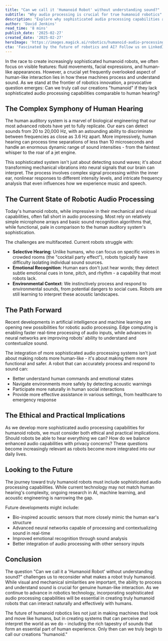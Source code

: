 ```yaml
---
title: "Can we call it 'Humanoid Robot' without understanding sound?"
subtitle: "Why audio processing is crucial for true humanoid robotics"
description: "Explore why sophisticated audio processing capabilities are essential for truly human-like interactions in humanoid robots. Delve into the current state of robotic audio processing, its challenges, and the future of integrating advanced auditory systems in robotics."
author: 'David Jenkins'
read_time: '8 mins'
publish_date: '2025-02-27'
created_date: '2025-02-27'
heroImage: 'https://images.magick.ai/robotics/humanoid-audio-processing.jpg'
cta: 'Fascinated by the future of robotics and AI? Follow us on LinkedIn for daily insights into cutting-edge developments in robot sensory processing and artificial intelligence!'
---
```


In the race to create increasingly sophisticated humanoid robots, we often focus on visible features: fluid movements, facial expressions, and human-like appearances. However, a crucial yet frequently overlooked aspect of human-like interaction lies in how these machines process and understand sound. As we stand at the frontier of robotics innovation, a provocative question emerges: Can we truly call our creations "humanoid" if they lack sophisticated audio processing capabilities comparable to human hearing?

## The Complex Symphony of Human Hearing

The human auditory system is a marvel of biological engineering that our most advanced robots have yet to fully replicate. Our ears can detect sounds from 20 to 20,000 Hz, with an astounding ability to discriminate between frequencies as close as 3.6 Hz apart. More impressively, human hearing can process time separations of less than 10 microseconds and handle an enormous dynamic range of sound intensities - from the faintest whisper to the roar of a jet engine.

This sophisticated system isn't just about detecting sound waves; it's about transforming mechanical vibrations into neural signals that our brain can interpret. The process involves complex signal processing within the inner ear, nonlinear responses to different intensity levels, and intricate frequency analysis that even influences how we experience music and speech.

## The Current State of Robotic Audio Processing

Today's humanoid robots, while impressive in their mechanical and visual capabilities, often fall short in audio processing. Most rely on relatively simple microphone arrays and basic sound recognition algorithms that, while functional, pale in comparison to the human auditory system's sophistication.

The challenges are multifaceted. Current robots struggle with:
- **Selective Hearing**: Unlike humans, who can focus on specific voices in crowded rooms (the "cocktail party effect"), robots typically have difficulty isolating individual sound sources.
- **Emotional Recognition**: Human ears don't just hear words; they detect subtle emotional cues in tone, pitch, and rhythm - a capability that most robots lack.
- **Environmental Context**: We instinctively process and respond to environmental sounds, from potential dangers to social cues. Robots are still learning to interpret these acoustic landscapes.

## The Path Forward

Recent developments in artificial intelligence and machine learning are opening new possibilities for robotic audio processing. Edge computing is enabling faster real-time processing of audio inputs, while advances in neural networks are improving robots' ability to understand and contextualize sound.

The integration of more sophisticated audio processing systems isn't just about making robots more human-like - it's about making them more functional and safer. A robot that can accurately process and respond to sound can:
- Better understand human commands and emotional states
- Navigate environments more safely by detecting acoustic warnings
- Participate more naturally in human social interactions
- Provide more effective assistance in various settings, from healthcare to emergency response

## The Ethical and Practical Implications

As we develop more sophisticated audio processing capabilities for humanoid robots, we must consider both ethical and practical implications. Should robots be able to hear everything we can? How do we balance enhanced audio capabilities with privacy concerns? These questions become increasingly relevant as robots become more integrated into our daily lives.

## Looking to the Future

The journey toward truly humanoid robots must include sophisticated audio processing capabilities. While current technology may not match human hearing's complexity, ongoing research in AI, machine learning, and acoustic engineering is narrowing the gap.

Future developments might include:
- Bio-inspired acoustic sensors that more closely mimic the human ear's structure
- Advanced neural networks capable of processing and contextualizing sound in real-time
- Improved emotional recognition through sound analysis
- Better integration of audio processing with other sensory inputs

## Conclusion

The question "Can we call it a 'Humanoid Robot' without understanding sound?" challenges us to reconsider what makes a robot truly humanoid. While visual and mechanical similarities are important, the ability to process and understand sound is crucial for genuine human-like interaction. As we continue to advance in robotics technology, incorporating sophisticated audio processing capabilities will be essential in creating truly humanoid robots that can interact naturally and effectively with humans.

The future of humanoid robotics lies not just in making machines that look and move like humans, but in creating systems that can perceive and interpret the world as we do - including the rich tapestry of sounds that form an essential part of human experience. Only then can we truly begin to call our creations "humanoid."